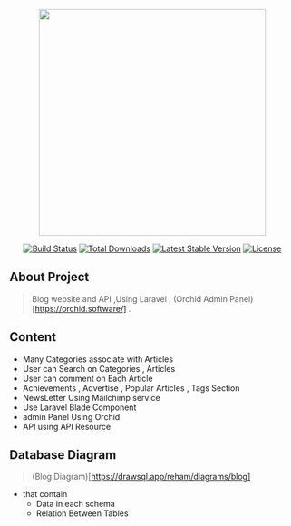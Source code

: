 <p align="center"><a href="https://laravel.com" target="_blank"><img src="https://raw.githubusercontent.com/laravel/art/master/logo-lockup/5%20SVG/2%20CMYK/1%20Full%20Color/laravel-logolockup-cmyk-red.svg" width="400"></a></p>

<p align="center">
<a href="https://travis-ci.org/laravel/framework"><img src="https://travis-ci.org/laravel/framework.svg" alt="Build Status"></a>
<a href="https://packagist.org/packages/laravel/framework"><img src="https://img.shields.io/packagist/dt/laravel/framework" alt="Total Downloads"></a>
<a href="https://packagist.org/packages/laravel/framework"><img src="https://img.shields.io/packagist/v/laravel/framework" alt="Latest Stable Version"></a>
<a href="https://packagist.org/packages/laravel/framework"><img src="https://img.shields.io/packagist/l/laravel/framework" alt="License"></a>
</p>

## About Project

> Blog website and API ,Using Laravel , (Orchid Admin Panel)[https://orchid.software/] .

## Content

-   Many Categories associate with Articles
-   User can Search on Categories , Articles
-   User can comment on Each Article
-   Achievements , Advertise , Popular Articles , Tags Section
-   NewsLetter Using Mailchimp service
-   Use Laravel Blade Component
-   admin Panel Using Orchid
-   API using API Resource

## Database Diagram

> (Blog Diagram)[https://drawsql.app/reham/diagrams/blog]

-   that contain
    -   Data in each schema
    -   Relation Between Tables
